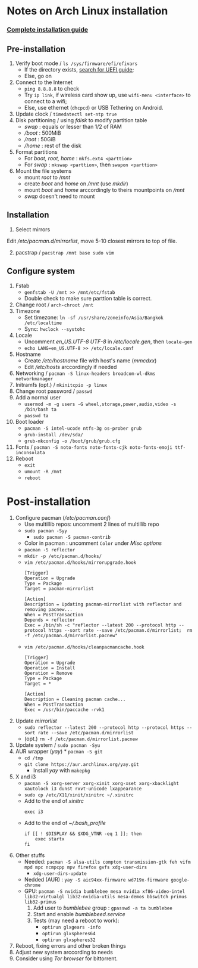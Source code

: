 # Notes on Arch Linux installation
### [Complete installation guide](https://wiki.archlinux.org/index.php/installation_guide)

## Pre-installation
1. Verify boot mode / `ls /sys/firmware/efi/efivars`
	* If the directory exists, [search for UEFI guide](https://www.google.com/search?q=install+Arch+linux+UEFI);
	* Else, go on
2. Connect to the Internet
	* `ping 8.8.8.8` to check
	* Try `ip link`, if wireless card show up, use `wifi-menu <interface>` to connect to a wifi;
	* Else, use ethernet (`dhcpcd`) or USB Tethering on Android.
3. Update clock / `timedatectl set-ntp true`
4. Disk partitioning / using *fdisk* to modify partition table
    * *swap* : equals or lesser than 1/2 of RAM
    * */boot* : 500MiB
    * */root* : 50GiB
    * */home* : rest of the disk
5. Format partitions
	* For *boot, root, home* : `mkfs.ext4 <parttion>`
	* For *swap* : `mkswap <parttion>`, then `swapon <parttion>`
6. Mount the file systems
	* mount *root* to */mnt*
	* create *boot* and *home* on */mnt* (use *mkdir*)
	* mount *boot* and *home* arccordingly to theirs mountpoints on */mnt*
	* *swap* doesn't need to mount

## Installation
1. Select mirrors

Edit */etc/pacman.d/mirrorlist*, move 5-10 closest mirrors to top of file.

2. pacstrap / `pacstrap /mnt base sudo vim`

## Configure system
1. Fstab
	* `genfstab -U /mnt >> /mnt/etc/fstab`
	* Double check to make sure parttion table is correct.
2. Change root / `arch-chroot /mnt`
3. Timezone
	* Set timezone: `ln -sf /usr/share/zoneinfo/Asia/Bangkok /etc/localtime`
	* Sync: `hwclock --systohc`
4. Locale
	* Uncomment <i>en_US.UTF-8 UTF-8</i> in */etc/locale.gen*, then `locale-gen`
	* `echo LANG=en_US.UTF-8 >> /etc/locale.conf`
5. Hostname
	* Create */etc/hostname* file with host's name (*mmcdxx*)
	* Edit */etc/hosts* arccordingly if needed
6. Networking / `pacman -S linux-headers broadcom-wl-dkms networkmanager` 
7. Initramfs (opt.) / `mkinitcpio -p linux`
8. Change root password / `passwd`
9. Add a normal user
	* `usermod -m -g users -G wheel,storage,power,audio,video -s /bin/bash ta`
	* `passwd ta`
10. Boot loader
	* `pacman -S intel-ucode ntfs-3g os-prober grub`
	* `grub-install /dev/sda/`
	* `grub-mkconfig -o /boot/grub/grub.cfg`
11. Fonts / `pacman -S noto-fonts noto-fonts-cjk noto-fonts-emoji ttf-inconsolata`
12. Reboot
	* `exit`
	* `umount -R /mnt`
	* `reboot`

# Post-installation
1. Configure pacman (*/etc/pacman.conf*)
	* Use multillib repos: uncomment 2 lines of multillib repo
	* `sudo pacman -Syy`
        * `sudo pacman -S pacman-contrib`
	* Color in pacman : uncomment `Color` under *Misc options*
	* `pacman -S reflector`
	* `mkdir -p /etc/pacman.d/hooks/`
	* `vim /etc/pacman.d/hooks/mirrorupgrade.hook`
		```shell
		[Trigger]
		Operation = Upgrade
		Type = Package
		Target = pacman-mirrorlist

		[Action]
		Description = Updating pacman-mirrorlist with reflector and removing pacnew...
		When = PostTransaction
		Depends = reflector
		Exec = /bin/sh -c "reflector --latest 200 --protocol http --protocol https --sort rate --save /etc/pacman.d/mirrorlist;  rm -f /etc/pacman.d/mirrorlist.pacnew"
		```
	* `vim /etc/pacman.d/hooks/cleanpacmancache.hook`
		```shell
		[Trigger]
		Operation = Upgrade
		Operation = Install
		Operation = Remove
		Type = Package
		Target = *

		[Action]
		Description = Cleaning pacman cache...
		When = PostTransaction
		Exec = /usr/bin/paccache -rvk1
		```
2. Update *mirrorlist*
	* `sudo reflector --latest 200 --protocol http --protocol https --sort rate --save /etc/pacman.d/mirrorlist`
	* (opt.) `rm -f /etc/pacman.d/mirrorlist.pacnew`
3. Update system / `sudo pacman -Syu`
4. AUR wrapper (*yay*)
        * `pacman -S git`
	* `cd /tmp`
	* `git clone https://aur.archlinux.org/yay.git`
        * Install *yay* with `makepkg`
5. X and i3
	* `pacman -S xorg-server xorg-xinit xorg-xset xorg-xbacklight xautolock i3 dunst rxvt-unicode lxappearance`
	* `sudo cp /etc/X11/xinit/xinitrc ~/.xinitrc`
	* Add to the end of *xinitrc*
		```shell
		exec i3
		``` 
	* Add to the end of *~/.bash_profile*
		```shell
		if [[ ! $DISPLAY && $XDG_VTNR -eq 1 ]]; then
			exec startx
		fi
		```
6. Other stuffs
	* Needed: `pacman -S alsa-utils compton transmission-gtk feh vifm mpd mpc ncmpcpp mpv firefox gvfs xdg-user-dirs`
        * `xdg-user-dirs-update`
	* Nedded (AUR) : `yay -S aic94xx-firmware wd719x-firmware google-chrome`
	* GPU: `pacman -S nvidia bumblebee mesa nvidia xf86-video-intel lib32-virtualgl lib32-nvidia-utils mesa-demos bbswitch primus lib32-primus`
		1. Add user to *bumblebee* group : `gpasswd -a ta bumblebee`
		2. Start and enable *bumblebeed.service*
		3. Tests (may need a reboot to work):
			* `optirun glxgears -info`
			* `optirun glxspheres64`
			* `optirun glxspheres32`
7. Reboot, fixing errors and other broken things
8. Adjust new system arccording to needs 
9. Consider using *Tor browser* for bittorrent.
